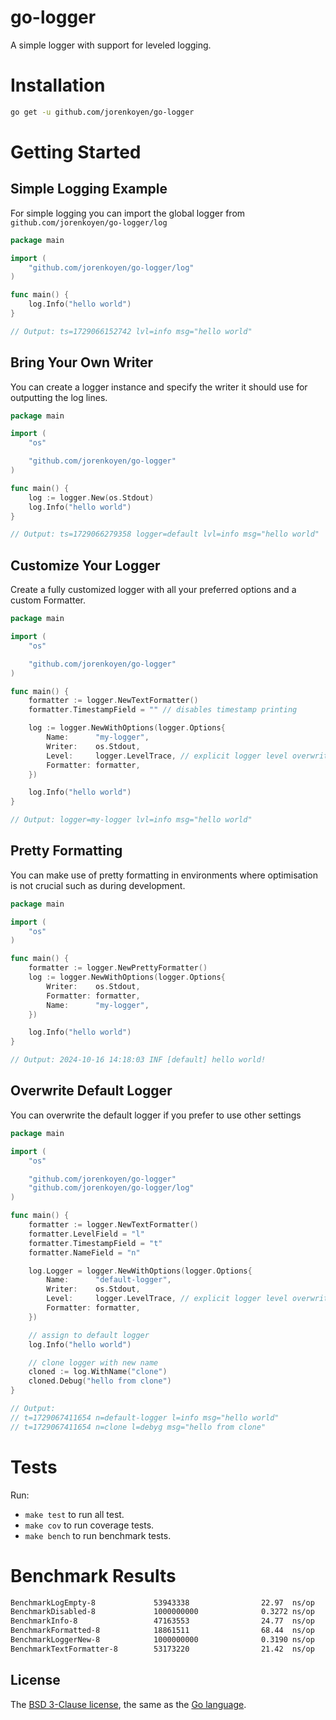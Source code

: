 # go-logger

A simple logger with support for leveled logging.

# Installation

```bash
go get -u github.com/jorenkoyen/go-logger
```

# Getting Started

## Simple Logging Example

For simple logging you can import the global logger from `github.com/jorenkoyen/go-logger/log`

```go
package main

import (
	"github.com/jorenkoyen/go-logger/log"
)

func main() {
	log.Info("hello world")
}

// Output: ts=1729066152742 lvl=info msg="hello world"
```

## Bring Your Own Writer

You can create a logger instance and specify the writer it should use for outputting the log lines.

```go
package main

import (
	"os"

	"github.com/jorenkoyen/go-logger"
)

func main() {
	log := logger.New(os.Stdout)
	log.Info("hello world")
}

// Output: ts=1729066279358 logger=default lvl=info msg="hello world"
```

## Customize Your Logger

Create a fully customized logger with all your preferred options and a custom Formatter.

```go
package main

import (
	"os"

	"github.com/jorenkoyen/go-logger"
)

func main() {
	formatter := logger.NewTextFormatter()
	formatter.TimestampField = "" // disables timestamp printing

	log := logger.NewWithOptions(logger.Options{
		Name:      "my-logger",
		Writer:    os.Stdout,
		Level:     logger.LevelTrace, // explicit logger level overwrites logger.GlobalLevel
		Formatter: formatter,
	})

	log.Info("hello world")
}

// Output: logger=my-logger lvl=info msg="hello world"
```

## Pretty Formatting

You can make use of pretty formatting in environments where optimisation is not crucial such as during development.

```go
package main

import (
	"os"
)

func main() {
	formatter := logger.NewPrettyFormatter()
	log := logger.NewWithOptions(logger.Options{
		Writer:    os.Stdout,
		Formatter: formatter,
		Name:      "my-logger",
	})

	log.Info("hello world")
}

// Output: 2024-10-16 14:18:03 INF [default] hello world!
```

## Overwrite Default Logger

You can overwrite the default logger if you prefer to use other settings

```go
package main

import (
	"os"

	"github.com/jorenkoyen/go-logger"
	"github.com/jorenkoyen/go-logger/log"
)

func main() {
	formatter := logger.NewTextFormatter()
	formatter.LevelField = "l"
	formatter.TimestampField = "t"
	formatter.NameField = "n"

	log.Logger = logger.NewWithOptions(logger.Options{
		Name:      "default-logger",
		Writer:    os.Stdout,
		Level:     logger.LevelTrace, // explicit logger level overwrites logger.GlobalLevel
		Formatter: formatter,
	})

	// assign to default logger
	log.Info("hello world")

	// clone logger with new name
	cloned := log.WithName("clone")
	cloned.Debug("hello from clone")
}

// Output: 
// t=1729067411654 n=default-logger l=info msg="hello world"
// t=1729067411654 n=clone l=debyg msg="hello from clone"
```

# Tests

Run:

- `make test` to run all test.
- `make cov` to run coverage tests.
- `make bench` to run benchmark tests.

# Benchmark Results

```bash
BenchmarkLogEmpty-8             53943338                22.97  ns/op          0   B/op          0 allocs/op
BenchmarkDisabled-8             1000000000              0.3272 ns/op          0   B/op          0 allocs/op
BenchmarkInfo-8                 47163553                24.77  ns/op          0   B/op          0 allocs/op
BenchmarkFormatted-8            18861511                68.44  ns/op          48  B/op          1 allocs/op
BenchmarkLoggerNew-8            1000000000              0.3190 ns/op          0   B/op          0 allocs/op
BenchmarkTextFormatter-8        53173220                21.42  ns/op          282 B/op          0 allocs/op
```

## License

The [BSD 3-Clause license](http://opensource.org/licenses/BSD-3-Clause), the same as
the [Go language](http://golang.org/LICENSE).
